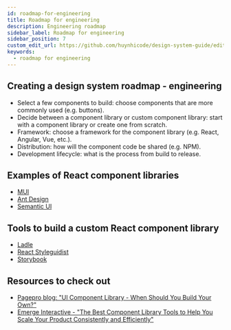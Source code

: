 ```yaml
---
id: roadmap-for-engineering
title: Roadmap for engineering
description: Engineering roadmap
sidebar_label: Roadmap for engineering
sidebar_position: 7
custom_edit_url: https://github.com/huynhicode/design-system-guide/edit/main/docs/design-system-guide/roadmap-for-engineering.md
keywords:
  - roadmap for engineering
---
```


## Creating a design system roadmap - engineering

- Select a few components to build: choose components that are more commonly used (e.g. buttons).
- Decide between a component library or custom component library: start with a component library or create one from scratch.
- Framework: choose a framework for the component library (e.g. React, Angular, Vue, etc.).
- Distribution: how will the component code be shared (e.g. NPM).
- Development lifecycle: what is the process from build to release.

## Examples of React component libraries

- [MUI](https://mui.com/)
- [Ant Design](https://ant.design/)
- [Semantic UI](https://semantic-ui.com/)

## Tools to build a custom React component library

- [Ladle](https://ladle.dev/)
- [React Styleguidist](https://react-styleguidist.js.org/)
- [Storybook](https://storybook.js.org/)

## Resources to check out

- [Pagepro blog: "UI Component Library - When Should You Build Your Own?"](https://pagepro.co/blog/custom-ui-library/)
- [Emerge Interactive - "The Best Component Library Tools to Help You Scale Your Product Consistently and Efficiently"](https://www.emergeinteractive.com/insights/detail/how-to-ux-ui-design-system-component-library/)

